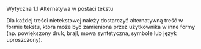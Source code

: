 Wytyczna 1.1 Alternatywa w postaci tekstu

Dla każdej treści nietekstowej należy dostarczyć alternatywną treść w formie tekstu, która może być zamieniona przez użytkownika w inne formy (np. powiększony druk, brajl, mowa syntetyczna, symbole lub język uproszczony).
